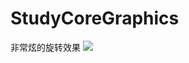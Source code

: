 # StudyCoreGraphics

非常炫的旋转效果
![](https://github.com/YouSelf/StudyCoreGraphics/blob/master/screenshots/amaze.gif)
